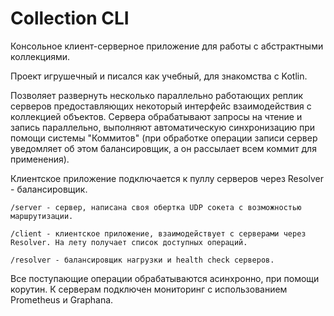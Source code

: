 # Collection CLI

Консольное клиент-серверное приложение для работы с абстрактными коллекциями.

Проект игрушечный и писался как учебный, для знакомства с Kotlin. 

Позволяет развернуть несколько параллельно работающих реплик серверов предоставляющих некоторый интерфейс взаимодействия с коллекцией объектов. Сервера обрабатывают запросы на чтение и запись параллельно, выполняют автоматическую синхронизацию при помощи системы "Коммитов" (при обработке операции записи сервер уведомляет об этом балансировщик, а он рассылает всем коммит для применения). 

Клиентское приложение подключается к пуллу серверов через Resolver - балансировщик.

```/server - сервер, написана своя обертка UDP сокета с возможностью маршрутизации. ```

```/client - клиентское приложение, взаимодействует с серверами через Resolver. На лету получает список доступных операций. ```

```/resolver - балансировщик нагрузки и health check серверов. ```

Все поступающие операции обрабатываются асинхронно, при помощи корутин. К серверам подключен мониторинг с использованием Prometheus и Graphana.
